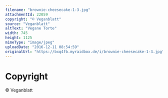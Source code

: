 ```yaml
---
filename: "brownie-cheesecake-1-3.jpg"
attachmentId: 22059
copyright: "© Veganblatt"
source: "Veganblatt"
altText: "Vegane Torte"
width: 745
height: 1125
mimeType: "image/jpeg"
uploadDate: "2016-12-11 08:54:59"
originalUrl: "https://bxq4fb.myraidbox.de/i/brownie-cheesecake-1-3.jpg"
---
```


# Copyright

© Veganblatt
